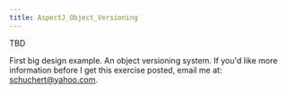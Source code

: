 ```yaml
---
title: AspectJ_Object_Versioning
---
```

TBD

First big design example. An object versioning system. If you'd like more information before I get this exercise posted, email me at: schuchert@yahoo.com.
